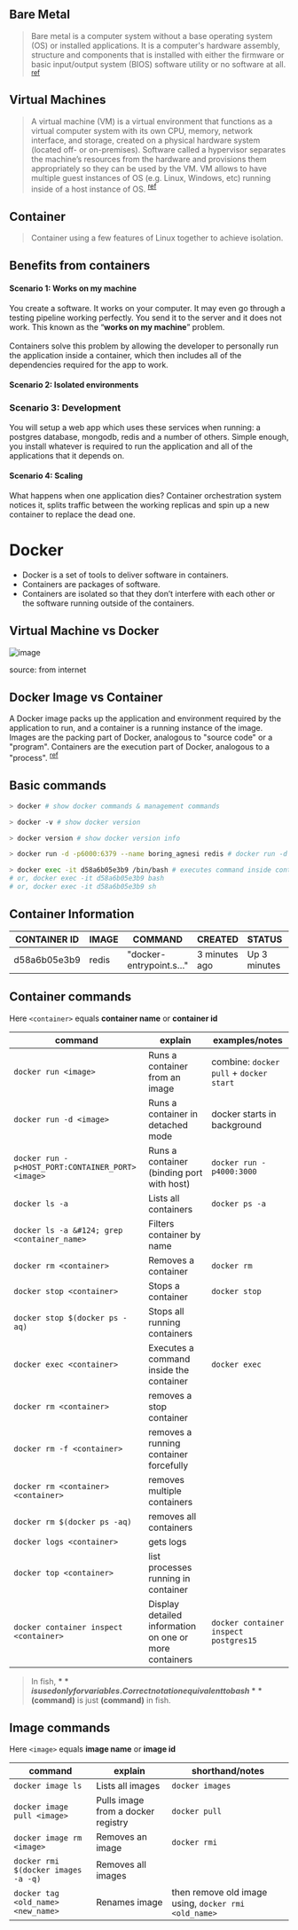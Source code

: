 ## Bare Metal

> Bare metal is a computer system without a base operating system (OS) or installed applications. It is a computer's hardware assembly, structure and components that is installed with either the firmware or basic input/output system (BIOS) software utility or no software at all. <sup>[ref](https://www.techopedia.com/definition/2153/bare-metal)</sup>

## Virtual Machines

> A virtual machine (VM) is a virtual environment that functions as a virtual computer system with its own CPU, memory, network interface, and storage, created on a physical hardware system (located off- or on-premises). Software called a hypervisor separates the machine’s resources from the hardware and provisions them appropriately so they can be used by the VM. VM allows to have multiple guest instances of OS (e.g. Linux, Windows, etc) running inside of a host instance of OS. <sup>[ref](https://www.redhat.com/en/topics/virtualization/what-is-a-virtual-machine)</sup>

## Container

> Container using a few features of Linux together to achieve isolation.

## Benefits from containers

#### Scenario 1: Works on my machine

You create a software. It works on your computer. It may even go through a testing pipeline working perfectly. You send it to the server and it does not work. This known as the “__works on my machine__” problem.\
\
Containers solve this problem by allowing the developer to personally run the application inside a container, which then includes all of the dependencies required for the app to work.

#### Scenario 2: Isolated environments

### Scenario 3: Development

You will setup a web app which uses these services when running: a postgres database, mongodb, redis and a number of others. Simple enough, you install whatever is required to run the application and all of the applications that it depends on.

#### Scenario 4: Scaling

What happens when one application dies? Container orchestration system notices it, splits traffic between the working replicas and spin up a new container to replace the dead one.

# Docker

- Docker is a set of tools to deliver software in containers.
- Containers are packages of software.
- Containers are isolated so that they don’t interfere with each other or the software running outside of the containers.

## Virtual Machine vs Docker

![image](https://user-images.githubusercontent.com/11992095/125337394-c40d9980-e370-11eb-8bca-29546750357e.png)

source: from internet

## Docker Image vs Container

A Docker image packs up the application and environment required by the application to run, and a container is a running instance of the image. Images are the packing part of Docker, analogous to "source code" or a "program". Containers are the execution part of Docker, analogous to a "process". <sup>[ref](https://stackoverflow.com/questions/23735149/what-is-the-difference-between-a-docker-image-and-a-containe)</sup>

## Basic commands

```sh
> docker # show docker commands & management commands

> docker -v # show docker version

> docker version # show docker version info

> docker run -d -p6000:6379 --name boring_agnesi redis # docker run -d -p<HOST_PORT:CONTAINER_PORT> --name <CONTAINER_NAME> <IMAGE | CONTAINER ID | NAME>

> docker exec -it d58a6b05e3b9 /bin/bash # executes command inside container
# or, docker exec -it d58a6b05e3b9 bash
# or, docker exec -it d58a6b05e3b9 sh
```

## Container Information

| CONTAINER ID | IMAGE | COMMAND                | CREATED       | STATUS       | PORTS                  | NAMES         |
| ------------ | ----- | ---------------------- | ------------- | ------------ | ---------------------- | ------------- |
| d58a6b05e3b9 | redis | "docker-entrypoint.s…" | 3 minutes ago | Up 3 minutes | 0.0.0.0:6000->6379/tcp | boring_agnesi |

## Container commands

Here `<container>` equals __container name__ or __container id__

| command                                           | explain                                   | examples/notes                          |
| ------------------------------------------------- | ----------------------------------------- | --------------------------------------- |
| `docker run <image>`                              | Runs a container from an image            | combine: `docker pull` + `docker start` |
| `docker run -d <image>`                           | Runs a container in detached mode         | docker starts in background             |
| `docker run -p<HOST_PORT:CONTAINER_PORT> <image>` | Runs a container (binding port with host) | `docker run -p4000:3000`                |
| `docker ls -a`                                    | Lists all containers                      | `docker ps -a`                          |
| `docker ls -a &#124; grep <container_name>`       | Filters container by name                 |                                         |
| `docker rm <container>`                           | Removes a container                       | `docker rm`                             |
| `docker stop <container>`                         | Stops a container                         | `docker stop`                           |
| `docker stop $(docker ps -aq)`                    | Stops all running containers              |                                         |
| `docker exec <container>`                         | Executes a command inside the container   | `docker exec`                           |
| `docker rm <container>`                           | removes a stop container                  |                                         |
| `docker rm -f <container>`                        | removes a running container forcefully    |                                         |
| `docker rm <container> <container>`               | removes multiple containers               |                                         |
| `docker rm $(docker ps -aq)`                      | removes all containers                    |                                         |
| `docker logs <container>`                         | gets logs                                 |                                         |
| `docker top <container>`                          | list processes running in container       |                                         |
| `docker container inspect <container>`                          |  Display detailed information on one or more containers       |    `docker container inspect postgres15`                                     |


> In fish, **$** is used only for variables. Correct notation equivalent to bash **$(command)** is just **(command)** in fish.

## Image commands

Here `<image>` equals **image name** or **image id**

| command                             | explain                            | shorthand/notes                                      |
| ----------------------------------- | ---------------------------------- | ---------------------------------------------------- |
| `docker image ls`                   | Lists all images                   | `docker images`                                      |
| `docker image pull <image>`         | Pulls image from a docker registry | `docker pull`                                        |
| `docker image rm <image>`           | Removes an image                   | `docker rmi`                                         |
| `docker rmi $(docker images -a -q)` | Removes all images                 |                                                      |
| `docker tag <old_name> <new_name>`  | Renames image                      | then remove old image using, `docker rmi <old_name>` |
